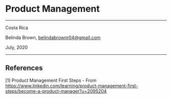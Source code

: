 # Product Management 
----------

Costa Rica

Belinda Brown, belindabrownr04@gmail.com

July, 2020

----------

## References 
[1] Product Management First Steps - From https://www.linkedin.com/learning/product-management-first-steps/become-a-product-manager?u=2095204
